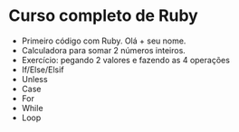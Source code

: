 # Curso completo de Ruby

- Primeiro código com Ruby. Olá + seu nome. 
- Calculadora para somar 2 números inteiros.
- Exercício: pegando 2 valores e fazendo as 4 operações
- If/Else/Elsif
- Unless
- Case
- For
- While
- Loop